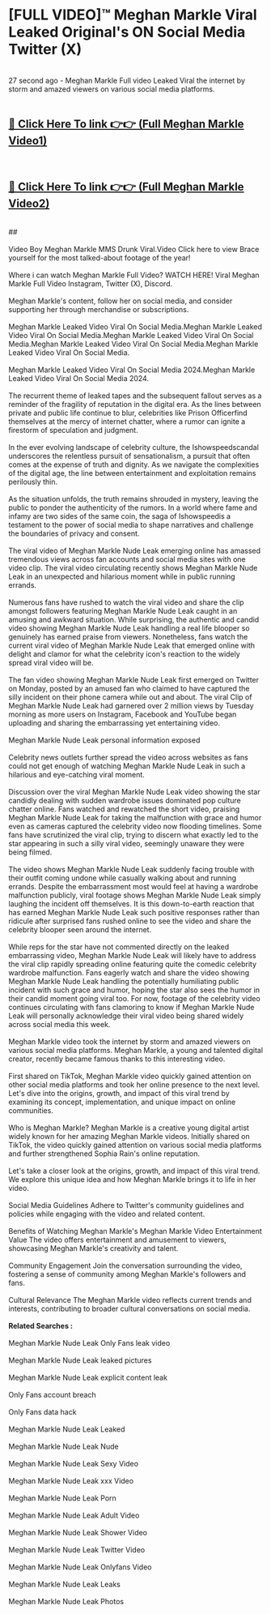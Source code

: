 # [FULL VIDEO]™ Meghan Markle Viral Leaked Original's ON Social Media Twitter (X) <br>
<br>
27 second ago - Meghan Markle Full video Leaked Viral the internet by storm and amazed viewers on various social media platforms.<br>

 <br>

##  <a href="https://play.123hd.live?title=Full Meghan_Markle&ref=git">🔴 Click Here To link 👉👉 (Full Meghan Markle Video1)</a><br>
  <br>

##  <a href="https://play.123hd.live?title=Full Meghan_Markle&ref=git">🔴 Click Here To link 👉👉 (Full Meghan Markle Video2)</a><br>
  <br>
  ##


  <br>

  <br>
Video Boy Meghan Markle MMS Drunk Viral.Video Click here to view Brace yourself for the most talked-about footage of the year!
<br><br>
Where i can watch Meghan Markle Full Video? WATCH HERE! Viral Meghan Markle Full Video Instagram, Twitter (X), Discord.
<br><br>
Meghan Markle's content, follow her on social media, and consider supporting her through merchandise or subscriptions.
<br><br>
Meghan Markle Leaked Video Viral On Social Media.Meghan Markle Leaked Video Viral On Social Media.Meghan Markle Leaked Video Viral On Social Media.Meghan Markle Leaked Video Viral On Social Media.Meghan Markle Leaked Video Viral On Social Media.
<br><br>
Meghan Markle Leaked Video Viral On Social Media 2024.Meghan Markle Leaked Video Viral On Social Media 2024.
<br><br>
The recurrent theme of leaked tapes and the subsequent fallout serves as a reminder of the fragility of reputation in the digital era. As the lines between private and public life continue to blur, celebrities like Prison Officerfind themselves at the mercy of internet chatter, where a rumor can ignite a firestorm of speculation and judgment.
<br><br>
In the ever evolving landscape of celebrity culture, the Ishowspeedscandal underscores the relentless pursuit of sensationalism, a pursuit that often comes at the expense of truth and dignity. As we navigate the complexities of the digital age, the line between entertainment and exploitation remains perilously thin.
<br><br>
As the situation unfolds, the truth remains shrouded in mystery, leaving the public to ponder the authenticity of the rumors. In a world where fame and infamy are two sides of the same coin, the saga of Ishowspeedis a testament to the power of social media to shape narratives and challenge the boundaries of privacy and consent.
<br><br>
The viral video of Meghan Markle Nude Leak emerging online has amassed tremendous views across fan accounts and social media sites with one video clip. The viral video circulating recently shows Meghan Markle Nude Leak in an unexpected and hilarious moment while in public running errands.
<br><br>
Numerous fans have rushed to watch the viral video and share the clip amongst followers featuring Meghan Markle Nude Leak caught in an amusing and awkward situation. While surprising, the authentic and candid video showing Meghan Markle Nude Leak handling a real life blooper so genuinely has earned praise from viewers. Nonetheless, fans watch the current viral video of Meghan Markle Nude Leak that emerged online with delight and clamor for what the celebrity icon's reaction to the widely spread viral video will be.
<br><br>
The fan video showing Meghan Markle Nude Leak first emerged on Twitter on Monday, posted by an amused fan who claimed to have captured the silly incident on their phone camera while out and about. The viral Clip of Meghan Markle Nude Leak had garnered over 2 million views by Tuesday morning as more users on Instagram, Facebook and YouTube began uploading and sharing the embarrassing yet entertaining video.
<br><br>
Meghan Markle Nude Leak personal information exposed
<br><br>
Celebrity news outlets further spread the video across websites as fans could not get enough of watching Meghan Markle Nude Leak in such a hilarious and eye-catching viral moment.
<br><br>
Discussion over the viral Meghan Markle Nude Leak video showing the star candidly dealing with sudden wardrobe issues dominated pop culture chatter online. Fans watched and rewatched the short video, praising Meghan Markle Nude Leak for taking the malfunction with grace and humor even as cameras captured the celebrity video now flooding timelines. Some fans have scrutinized the viral clip, trying to discern what exactly led to the star appearing in such a silly viral video, seemingly unaware they were being filmed.
<br><br>
The video shows Meghan Markle Nude Leak suddenly facing trouble with their outfit coming undone while casually walking about and running errands. Despite the embarrassment most would feel at having a wardrobe malfunction publicly, viral footage shows Meghan Markle Nude Leak simply laughing the incident off themselves. It is this down-to-earth reaction that has earned Meghan Markle Nude Leak such positive responses rather than ridicule after surprised fans rushed online to see the video and share the celebrity blooper seen around the internet.
<br><br>
While reps for the star have not commented directly on the leaked embarrassing video, Meghan Markle Nude Leak will likely have to address the viral clip rapidly spreading online featuring quite the comedic celebrity wardrobe malfunction. Fans eagerly watch and share the video showing Meghan Markle Nude Leak handling the potentially humiliating public incident with such grace and humor, hoping the star also sees the humor in their candid moment going viral too. For now, footage of the celebrity video continues circulating with fans clamoring to know if Meghan Markle Nude Leak will personally acknowledge their viral video being shared widely across social media this week.
<br><br>
Meghan Markle video took the internet by storm and amazed viewers on various social media platforms. Meghan Markle, a young and talented digital creator, recently became famous thanks to this interesting video.
<br><br>
First shared on TikTok, Meghan Markle video quickly gained attention on other social media platforms and took her online presence to the next level. Let's dive into the origins, growth, and impact of this viral trend by examining its concept, implementation, and unique impact on online communities.
<br><br>
Who is Meghan Markle? Meghan Markle is a creative young digital artist widely known for her amazing Meghan Markle videos. Initially shared on TikTok, the video quickly gained attention on various social media platforms and further strengthened Sophia Rain's online reputation.
<br><br>
Let's take a closer look at the origins, growth, and impact of this viral trend. We explore this unique idea and how Meghan Markle brings it to life in her video.
<br><br>
Social Media Guidelines Adhere to Twitter's community guidelines and policies while engaging with the video and related content.
<br><br>
Benefits of Watching Meghan Markle's Meghan Markle Video Entertainment Value The video offers entertainment and amusement to viewers, showcasing Meghan Markle's creativity and talent.
<br><br>
Community Engagement Join the conversation surrounding the video, fostering a sense of community among Meghan Markle's followers and fans.
<br><br>
Cultural Relevance The Meghan Markle video reflects current trends and interests, contributing to broader cultural conversations on social media.
<br><br>
<strong>Related Searches :</strong>
<br><br>
Meghan Markle Nude Leak Only Fans leak video
<br><br>
Meghan Markle Nude Leak leaked pictures
<br><br>
Meghan Markle Nude Leak explicit content leak
<br><br>
Only Fans account breach
<br><br>
Only Fans data hack
<br><br>
Meghan Markle Nude Leak Leaked
<br><br>
Meghan Markle Nude Leak Nude
<br><br>
Meghan Markle Nude Leak Sexy Video
<br><br>
Meghan Markle Nude Leak xxx Video
<br><br>
Meghan Markle Nude Leak Porn
<br><br>
Meghan Markle Nude Leak Adult Video
<br><br>
Meghan Markle Nude Leak Shower Video
<br><br>
Meghan Markle Nude Leak Twitter Video
<br><br>
Meghan Markle Nude Leak Onlyfans Video
<br><br>
Meghan Markle Nude Leak Leaks
<br><br>
Meghan Markle Nude Leak Photos